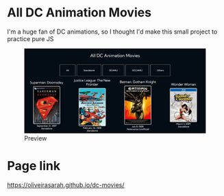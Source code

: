 # All DC Animation Movies

I'm a huge fan of DC animations, so I thought I'd make this small project to practice pure JS

<figure>
<img src="dc-img.png">
<figcaption>Preview</figcaption>
</figure>

# Page link 

https://oliveirasarah.github.io/dc-movies/
